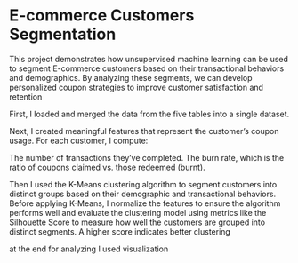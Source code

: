 # E-commerce Customers Segmentation
  This project demonstrates how unsupervised machine learning can be used to segment E-commerce customers based on their transactional behaviors and demographics. By analyzing these segments, we can develop personalized coupon strategies to improve customer satisfaction and retention
  
First, I loaded and merged the data from the five tables into a single dataset.

Next, I created meaningful features that represent the customer’s coupon usage. For each customer, I compute:

The number of transactions they’ve completed.
The burn rate, which is the ratio of coupons claimed vs. those redeemed (burnt).

Then I used the K-Means clustering algorithm to segment customers into distinct groups based on their demographic and transactional behaviors. Before applying K-Means, I normalize the features to ensure the algorithm performs well and evaluate the clustering model using metrics like the Silhouette Score to measure how well the customers are grouped into distinct segments. A higher score indicates better clustering

at the end for analyzing I used visualization
